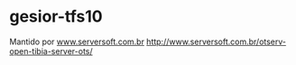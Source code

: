 # gesior-tfs10


Mantido por www.serversoft.com.br
http://www.serversoft.com.br/otserv-open-tibia-server-ots/

